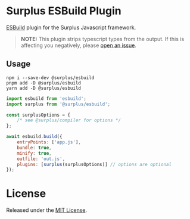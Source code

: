 # Surplus ESBuild Plugin

[ESBuild](https://esbuild.github.io/) plugin for the Surplus
Javascript framework.

> **NOTE:** This plugin strips typescript types from the output.
> If this is affecting you negatively, please
> [open an issue](https://github.com/surplus/surplus/issues).

## Usage

```
npm i --save-dev @surplus/esbuild
pnpm add -D @surplus/esbuild
yarn add -D @surplus/esbuild
```

```js
import esbuild from 'esbuild';
import surplus from '@surplus/esbuild';

const surplusOptions = {
	/* see @surplus/compiler for options */
};

await esbuild.build({
	entryPoints: ['app.js'],
	bundle: true,
	minify: true,
	outfile: 'out.js',
	plugins: [surplus(surplusOptions)] // options are optional
});
```

# License

Released under the [MIT License](LICENSE).
